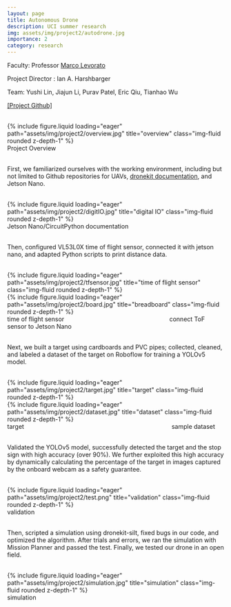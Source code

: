 ```yaml
---
layout: page
title: Autonomous Drone
description: UCI summer research
img: assets/img/project2/autodrone.jpg
importance: 2
category: research
---
```


Faculty: Professor [Marco Levorato](https://www.ics.uci.edu/~mlevorat/)

Project Director : Ian A. Harshbarger

Team: Yushi Lin, Jiajun Li, Purav Patel, Eric Qiu, Tianhao Wu

[[Project Github]](https://github.com/tianhao-stan-wu/UCI_Autonomous_Drone_Project)

<br>
<div class="row">
    <div class="col-sm mt-3 mt-md-0">
        {% include figure.liquid loading="eager" path="assets/img/project2/overview.jpg" title="overview" class="img-fluid rounded z-depth-1" %}
    </div>
</div>
<div class="caption">
    Project Overview
</div>
<br>

First, we familiarized ourselves with the working environment, including but not limited to Github repositories for UAVs, [dronekit documentation](https://dronekit-python.readthedocs.io/en/latest/), and Jetson Nano.

<br>
<div class="row">
    <div class="col-sm mt-3 mt-md-0">
        {% include figure.liquid loading="eager" path="assets/img/project2/digitIO.jpg" title="digital IO" class="img-fluid rounded z-depth-1" %}
    </div>
</div>
<div class="caption">
    Jetson Nano/CircuitPython documentation
</div>
<br>

Then, configured VL53L0X time of flight sensor, connected it with jetson nano, and adapted Python scripts to print distance data.

<br>
<div class="row">
    <div class="col-sm mt-3 mt-md-0">
        {% include figure.liquid loading="eager" path="assets/img/project2/tfsensor.jpg" title="time of flight sensor" class="img-fluid rounded z-depth-1" %}
    </div>
    <div class="col-sm mt-3 mt-md-0">
        {% include figure.liquid loading="eager" path="assets/img/project2/board.jpg" title="breadboard" class="img-fluid rounded z-depth-1" %}
    </div>
</div>
<div class="caption">
    time of flight sensor &nbsp;&nbsp;&nbsp;&nbsp;&nbsp;&nbsp;&nbsp;&nbsp;&nbsp;&nbsp;&nbsp;&nbsp;&nbsp;&nbsp;&nbsp;&nbsp;&nbsp;&nbsp;&nbsp;&nbsp;&nbsp;&nbsp;&nbsp;&nbsp;&nbsp;&nbsp;&nbsp;&nbsp;&nbsp;&nbsp;&nbsp;&nbsp;&nbsp;&nbsp;&nbsp;&nbsp;&nbsp;&nbsp;&nbsp;&nbsp;&nbsp;&nbsp;&nbsp;&nbsp;&nbsp;&nbsp;&nbsp;&nbsp;&nbsp;&nbsp;&nbsp;&nbsp;&nbsp;&nbsp;&nbsp;&nbsp;&nbsp;&nbsp;&nbsp;&nbsp; connect ToF sensor to Jetson Nano
</div>
<br>

Next, we built a target using cardboards and PVC pipes; collected, cleaned, and labeled a dataset of the target on Roboflow for training a YOLOv5 model.

<br>
<div class="row">
    <div class="col-sm mt-3 mt-md-0">
        {% include figure.liquid loading="eager" path="assets/img/project2/target.jpg" title="target" class="img-fluid rounded z-depth-1" %}
    </div>
    <div class="col-sm mt-3 mt-md-0">
        {% include figure.liquid loading="eager" path="assets/img/project2/dataset.jpg" title="dataset" class="img-fluid rounded z-depth-1" %}
    </div>
</div>
<div class="caption">
    target &nbsp;&nbsp;&nbsp;&nbsp;&nbsp;&nbsp;&nbsp;&nbsp;&nbsp;&nbsp;&nbsp;&nbsp;&nbsp;&nbsp;&nbsp;&nbsp;&nbsp;&nbsp;&nbsp;&nbsp;&nbsp;&nbsp;&nbsp;&nbsp;&nbsp;&nbsp;&nbsp;&nbsp;&nbsp;&nbsp;&nbsp;&nbsp;&nbsp;&nbsp;&nbsp;&nbsp;&nbsp;&nbsp;&nbsp;&nbsp;&nbsp;&nbsp;&nbsp;&nbsp;&nbsp;&nbsp;&nbsp;&nbsp;&nbsp;&nbsp;&nbsp;&nbsp;&nbsp;&nbsp;&nbsp;&nbsp;&nbsp;&nbsp;&nbsp;&nbsp;&nbsp;&nbsp;&nbsp;&nbsp;&nbsp;&nbsp;&nbsp;&nbsp;&nbsp;&nbsp;&nbsp;&nbsp;&nbsp;&nbsp;&nbsp;&nbsp;&nbsp;&nbsp;&nbsp;&nbsp;&nbsp;&nbsp;&nbsp;&nbsp;&nbsp; sample dataset
</div>
<br>

Validated the YOLOv5 model, successfully detected the target and the stop sign with high accuracy (over 90%). We further exploited this high accuracy by dynamically calculating the percentage of the target in images captured by the onboard webcam as a safety guarantee. 

<br>
<div class="row">
    <div class="col-sm mt-3 mt-md-0">
        {% include figure.liquid loading="eager" path="assets/img/project2/test.png" title="validation" class="img-fluid rounded z-depth-1" %}
    </div>
</div>
<div class="caption">
    validation
</div>
<br>

Then, scripted a simulation using dronekit-silt, fixed bugs in our code, and optimized the algorithm. After trials and errors, we ran the simulation with Mission Planner and passed the test. Finally, we tested our drone in an open field.

<br>
<div class="row">
    <div class="col-sm mt-3 mt-md-0">
        {% include figure.liquid loading="eager" path="assets/img/project2/simulation.jpg" title="simulation" class="img-fluid rounded z-depth-1" %}
    </div>
</div>
<div class="caption">
    simulation
</div>
<br>
